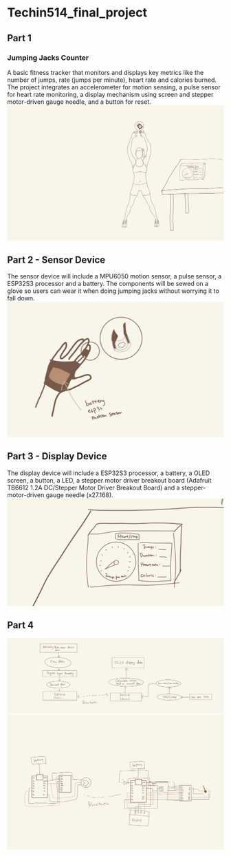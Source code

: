 # Techin514_final_project
## Part 1
### Jumping Jacks Counter
 A basic fitness tracker that monitors and displays key metrics like the number of jumps, rate (jumps per minute), heart rate and calories burned. The project integrates an accelerometer for motion sensing, a pulse sensor for heart rate monitoring, a display mechanism using screen and stepper motor-driven gauge needle, and a button for reset.
![Image of how the device work](/img/IMG_0176.JPG)

## Part 2 - Sensor Device
The sensor device will include a MPU6050 motion sensor, a pulse sensor, a ESP32S3 processor and a battery. The components will be sewed on a glove so users can wear it when doing jumping jacks without worrying it to fall down.
![Image of how the sensor device](/img/IMG_0177.JPG)

## Part 3 - Display Device
The display device will include a ESP32S3 processor, a battery, a OLED screen, a button, a LED, a stepper motor driver breakout board (Adafruit TB6612 1.2A DC/Stepper Motor Driver Breakout Board) and a stepper-motor-driven gauge needle (x27.168). 
![Image of how the sensor device](/img/IMG_0E696555909C-1.jpeg)

## Part 4
![Image of how the devices communicate](/img/IMG_0180.JPG)
![Image of how the devices connected](/img/project-6.jpg)
